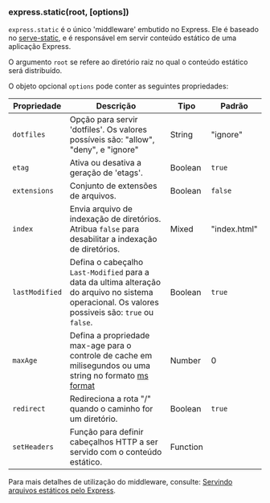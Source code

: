 <h3 id='express.static' class='h2'>express.static(root, [options])</h3>

`express.static` é o único 'middleware' embutido no Express. Ele é baseado no [serve-static](https://github.com/expressjs/serve-static), e é responsável em servir conteúdo estático de uma aplicação Express.

O argumento `root` se refere ao diretório raiz no qual o conteúdo estático será distribuído.

O objeto opcional `options` pode conter as seguintes propriedades:

| Propriedade      | Descrição                                                           |   Tipo      | Padrão         |
|---------------|-----------------------------------------------------------------------|-------------|-----------------|
| `dotfiles`    | Opção para servir 'dotfiles'. Os valores possíveis são: "allow", "deny", e "ignore" | String | "ignore" |
| `etag`        | Ativa ou desativa a geração de 'etags'.  | Boolean | `true` |
| `extensions`  | Conjunto de extensões de arquivos. | Boolean | `false` |
| `index`       | Envia arquivo de indexação de diretórios. Atribua `false` para desabilitar a indexação de diretórios. | Mixed | "index.html" |
| `lastModified` | Defina o cabeçalho `Last-Modified` para a data da ultima alteração do arquivo no sistema operacional. Os valores possiveis são: `true` ou `false`. | Boolean | `true` |
| `maxAge`      | Defina a propriedade max-age para o controle de cache em milisegundos ou uma string no formato [ms format](https://www.npmjs.org/package/ms) | Number | 0 |
| `redirect`    | Redireciona a rota "/" quando o caminho for um diretório. | Boolean | `true` |
| `setHeaders`  | Função para definir cabeçalhos HTTP a ser servido com o conteúdo estático. | Function |  |

Para mais detalhes de utilização do middleware, consulte: [Servindo arquivos estáticos pelo Express](/starter/static-files.html).